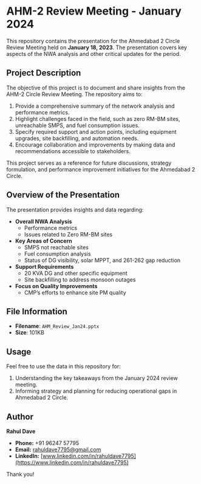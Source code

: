 # AHM-2 Review Meeting - January 2024

This repository contains the presentation for the Ahmedabad 2 Circle Review Meeting held on **January 18, 2023**. The presentation covers key aspects of the NWA analysis and other critical updates for the period.

## Project Description

The objective of this project is to document and share insights from the AHM-2 Circle Review Meeting. The repository aims to:

1. Provide a comprehensive summary of the network analysis and performance metrics.
2. Highlight challenges faced in the field, such as zero RM-BM sites, unreachable SMPS, and fuel consumption issues.
3. Specify required support and action points, including equipment upgrades, site backfilling, and automation needs.
4. Encourage collaboration and improvements by making data and recommendations accessible to stakeholders.

This project serves as a reference for future discussions, strategy formulation, and performance improvement initiatives for the Ahmedabad 2 Circle.

## Overview of the Presentation

The presentation provides insights and data regarding:

- **Overall NWA Analysis**
  - Performance metrics
  - Issues related to Zero RM-BM sites
- **Key Areas of Concern**
  - SMPS not reachable sites
  - Fuel consumption analysis
  - Status of DG visibility, solar MPPT, and 261-262 gap reduction
- **Support Requirements**
  - 20 KVA DG and other specific equipment
  - Site backfilling to address monsoon outages
- **Focus on Quality Improvements**
  - CMP’s efforts to enhance site PM quality

## File Information

- **Filename**: `AHM_Review_Jan24.pptx`
- **Size**: 101KB

## Usage

Feel free to use the data in this repository for:

1. Understanding the key takeaways from the January 2024 review meeting.
2. Informing strategy and planning for reducing operational gaps in Ahmedabad 2 Circle.

## Author
**Rahul Dave**

- **Phone:** +91 96247 57795
- **Email:** [rahuldave7795@gmail.com](mailto:rahuldave7795@gmail.com)
- **LinkedIn:** [www.linkedin.com/in/rahuldave7795](https://www.linkedin.com/in/rahuldave7795)

Thank you!
